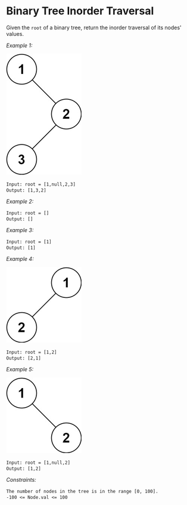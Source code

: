 # Binary Tree Inorder Traversal

Given the `root` of a binary tree, return the inorder traversal of its nodes' values.

*Example 1:*

![Example 1](examples/inorder_1.jpg)

    Input: root = [1,null,2,3]
    Output: [1,3,2]

*Example 2:*

    Input: root = []
    Output: []

*Example 3:*

    Input: root = [1]
    Output: [1]

*Example 4:*

![Example 2](examples/inorder_2.jpg)

    Input: root = [1,2]
    Output: [2,1]

*Example 5:*

![Example 3](examples/inorder_3.jpg)

    Input: root = [1,null,2]
    Output: [1,2]

*Constraints:*

    The number of nodes in the tree is in the range [0, 100].
    -100 <= Node.val <= 100
